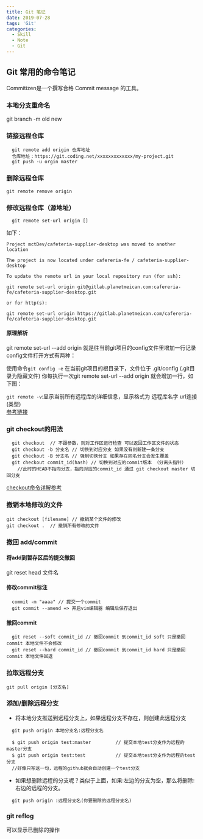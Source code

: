 ```yaml
---
title: Git 笔记  
date: 2019-07-28  
tags: 'Git'  
categories: 
  - Skill
  - Note
  - Git
---
```


## Git 常用的命令笔记

Commitizen是一个撰写合格 Commit message 的工具。 

### 本地分支重命名

git branch -m old new

### 链接远程仓库 
```
  git remote add origin 仓库地址
  仓库地址：https://git.coding.net/xxxxxxxxxxxxx/my-project.git  
  git push -u orgin master
```

### 删除远程仓库

```
git remote remove origin
```

### 修改远程仓库（源地址）

```
  git remote set-url origin []
```
如下：

```
Project mctDev/cafeteria-supplier-desktop was moved to another location

The project is now located under cafereria-fe / cafeteria-supplier-desktop

To update the remote url in your local repository run (for ssh):

git remote set-url origin git@gitlab.planetmeican.com:cafereria-fe/cafeteria-supplier-desktop.git

or for http(s):

git remote set-url origin https://gitlab.planetmeican.com/cafereria-fe/cafeteria-supplier-desktop.git
```

#### 原理解析  
  git remote set-url --add origin 就是往当前git项目的config文件里增加一行记录  
  config文件打开方式有两种：

  使用命令`git config -e`
  在当前git项目的根目录下，文件位于 .git/config (.git目录为隐藏文件)
  你每执行一次git remote set-url --add origin 就会增加一行，如下图：

  `git remote -v`:显示当前所有远程库的详细信息，显示格式为 远程库名字 url连接(类型)  
  [参考链接](https://my.oschina.net/shede333/blog/299032)


### git checkout的用法
```
  git checkout  // 不跟参数，则对工作区进行检查 可以返回工作区文件的状态
  git checkout -b 分支名 // 切换到对应分支 如果没有则新建一条分支
  git checkout -B 分支名 // 强制切换分支 如果存在同名分支会发生覆盖
  git checkout commit_id(hash) // 切换到对应的commit版本 （分离头指针） 
    //此时的HEAD不指向分支，指向对应的commit_id 通过 git checkout master 切回分支
```
  [checkout命令详解参考](https://www.cnblogs.com/hutaoer/archive/2013/05/07/git_checkout.html)

### 撤销本地修改的文件  
```
git checkout [filename] // 撤销某个文件的修改
git checkout .  // 撤销所有修改的文件 
```

### 撤回 add/commit
#### 将add到暂存区后的提交撤回
  git reset head 文件名

#### 修改commit标注
```
  commit -m "aaaa" // 提交一个commit
  git commit --amend => 开启vim编辑器 编辑后保存退出
```
#### 撤回commit
  ```
    git reset --soft commit_id // 撤回commit 到commit_id soft 只是撤回commit 本地文件不会修改
    git reset --hard commit_id // 撤回commit 到commit_id hard 只是撤回commit 本地文件回退
  ```
### 拉取远程分支
```
git pull origin [分支名]
```

### 添加/删除远程分支

  + 将本地分支推送到远程分支上，如果远程分支不存在，则创建此远程分支
  ```
    git push origin 本地分支名:远程分支名

    $ git push origin test:master         // 提交本地test分支作为远程的master分支 
    $ git push origin test:test           // 提交本地test分支作为远程的test分支
    //好像只写这一句，远程的github就会自动创建一个test分支
  ```

  + 如果想删除远程的分支呢？类似于上面，如果:左边的分支为空，那么将删除:右边的远程的分支。
  ```
    git push origin :远程分支名(你要删除的远程分支名)
  ```

### git reflog  
 可以显示已删除的操作


